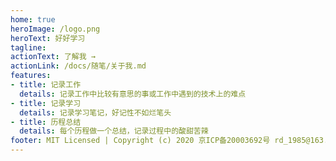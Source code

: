 ```yaml
---
home: true
heroImage: /logo.png
heroText: 好好学习
tagline: 
actionText: 了解我 →
actionLink: /docs/随笔/关于我.md
features:
- title: 记录工作
  details: 记录工作中比较有意思的事或工作中遇到的技术上的难点
- title: 记录学习
  details: 记录学习笔记，好记性不如烂笔头
- title: 历程总结
  details: 每个历程做一个总结，记录过程中的酸甜苦辣
footer: MIT Licensed | Copyright (c) 2020 京ICP备20003692号 rd_1985@163.com
---
```


